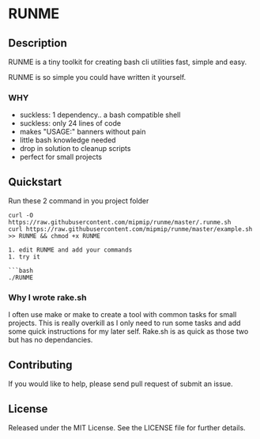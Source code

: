 # RUNME

## Description

RUNME is a tiny toolkit for creating bash cli utilities fast, simple and easy.

RUNME is so simple you could have written it yourself.

### WHY

- suckless: 1 dependency.. a bash compatible shell
- suckless: only 24 lines of code
- makes "USAGE:" banners without pain
- little bash knowledge needed
- drop in solution to cleanup scripts
- perfect for small projects

## Quickstart

Run these 2 command in you project folder

```
curl -O https://raw.githubusercontent.com/mipmip/runme/master/.runme.sh
curl https://raw.githubusercontent.com/mipmip/runme/master/example.sh >> RUNME && chmod +x RUNME

1. edit RUNME and add your commands
1. try it

```bash
./RUNME
```

### Why I wrote rake.sh

I often use make or make to create a tool with common tasks for small projects.
This is really overkill as I only need to run some tasks and add some quick
instructions for my later self. Rake.sh is as quick as those two but has no
dependancies.

## Contributing

If you would like to help, please send pull request of submit an issue.

## License

Released under the MIT License. See the LICENSE file for further details.

